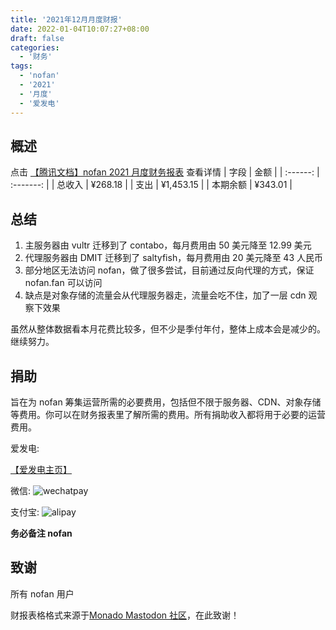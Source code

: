 ```yaml
---
title: '2021年12月月度财报'
date: 2022-01-04T10:07:27+08:00
draft: false
categories:
  - '财务'
tags:
  - 'nofan'
  - '2021'
  - '月度'
  - '爱发电'
---
```


## 概述

点击 [【腾讯文档】nofan 2021 月度财务报表](https://docs.qq.com/sheet/DV2lmVWNmUGRzdGRp) 查看详情
| 字段 | 金额 |
| :------: | :-------: |
| 总收入 | ¥268.18 |
| 支出 | ¥1,453.15 |
| 本期余额 | ¥343.01 |

## 总结

1. 主服务器由 vultr 迁移到了 contabo，每月费用由 50 美元降至 12.99 美元
2. 代理服务器由 DMIT 迁移到了 saltyfish，每月费用由 20 美元降至 43 人民币
3. 部分地区无法访问 nofan，做了很多尝试，目前通过反向代理的方式，保证 nofan.fan 可以访问
4. 缺点是对象存储的流量会从代理服务器走，流量会吃不住，加了一层 cdn 观察下效果

虽然从整体数据看本月花费比较多，但不少是季付年付，整体上成本会是减少的。继续努力。

## 捐助

旨在为 nofan 筹集运营所需的必要费用，包括但不限于服务器、CDN、对象存储等费用。你可以在财务报表里了解所需的费用。所有捐助收入都将用于必要的运营费用。

爱发电:

[【爱发电主页】](https://afdian.net/@twoheart)

微信:
![wechatpay](https://media.nofan.xyz/nofan-image-hosting/blog/finance/wechatpay.jpg)

支付宝:
![alipay](https://media.nofan.xyz/nofan-image-hosting/blog/finance/alipay.jpg)

**务必备注 nofan**

## 致谢

所有 nofan 用户

财报表格格式来源于[Monado Mastodon 社区](https://monado.ren/about/more)，在此致谢！
